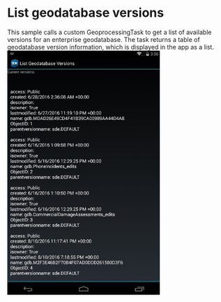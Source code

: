 # List geodatabase versions

This sample calls a custom GeoprocessingTask to get a list of available versions for an enterprise geodatabase. The task returns a table of geodatabase version information, which is displayed in the app as a list.
<img src="ListGeodatabaseVersions.jpg" width="350"/>



